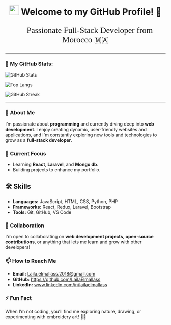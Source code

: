 <h1 align="center">
  <img src="https://media.giphy.com/media/hvRJCLFzcasrR4ia7z/giphy.gif" width="30px"/>
  Welcome to my GitHub Profile! 💖
</h1>

<p align="center" style="font-family: 'Dancing Script', cursive; font-size: 26px;">
  🌸 Passionate Full-Stack Developer from Morocco 🇲🇦
</p>



---

### 🚀 My GitHub Stats:
![GitHub Stats](https://github-readme-stats.vercel.app/api?username=YOUR_USERNAME&show_icons=true&theme=tokyonight)

![Top Langs](https://github-readme-stats.vercel.app/api/top-langs/?username=YOUR_USERNAME&layout=compact&theme=radical)

![GitHub Streak](https://github-readme-streak-stats.herokuapp.com/?user=YOUR_USERNAME&theme=highcontrast)

---


### 👀 About Me  
I’m passionate about **programming** and currently diving deep into **web development**. I enjoy creating dynamic, user-friendly websites and applications, and I'm constantly exploring new tools and technologies to grow as a **full-stack developer**.

### 🌱 Current Focus  
- Learning **React**, **Laravel**, and **Mongo db**.  
- Building projects to enhance my portfolio.

## 🛠 Skills
- **Languages:** JavaScript, HTML, CSS, Python, PHP
- **Frameworks:** React, Redux, Laravel, Bootstrap
- **Tools:** Git, GitHub, VS Code

### 💞️ Collaboration  
I'm open to collaborating on **web development projects**, **open-source contributions**, or anything that lets me learn and grow with other developers!

### 📫 How to Reach Me  
- **Email:** Laila.elmallass.2018@gmail.com  
- **GitHub:** https://github.com/LailaElmallass
- **LinkedIn:**  www.linkedin.com/in/lailaelmallass 

### ⚡ Fun Fact  
When I’m not coding, you’ll find me exploring nature, drawing, or experimenting with embroidery art! 🎨🌿


<!---
LailaElmallass/LailaElmallass is a ✨ special ✨ repository because its `README.md` (this file) appears on your GitHub profile.
You can click the Preview link to take a look at your changes.
--->
